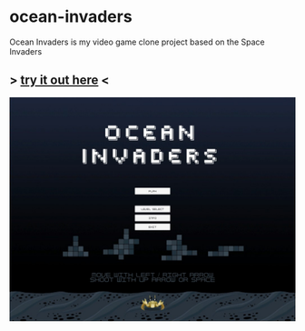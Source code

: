 # ocean-invaders
Ocean Invaders is my video game clone project based on the Space Invaders

## > [try it out here](https://kaitariina.github.io/ocean-invaders-thegame/) <


![Image - Ocean Invaders](https://github.com/Kaitariina/ocean-invaders/blob/master/OceanInvaders/Assets/Graphics/Season2/oc_mainmenu.jpg)
